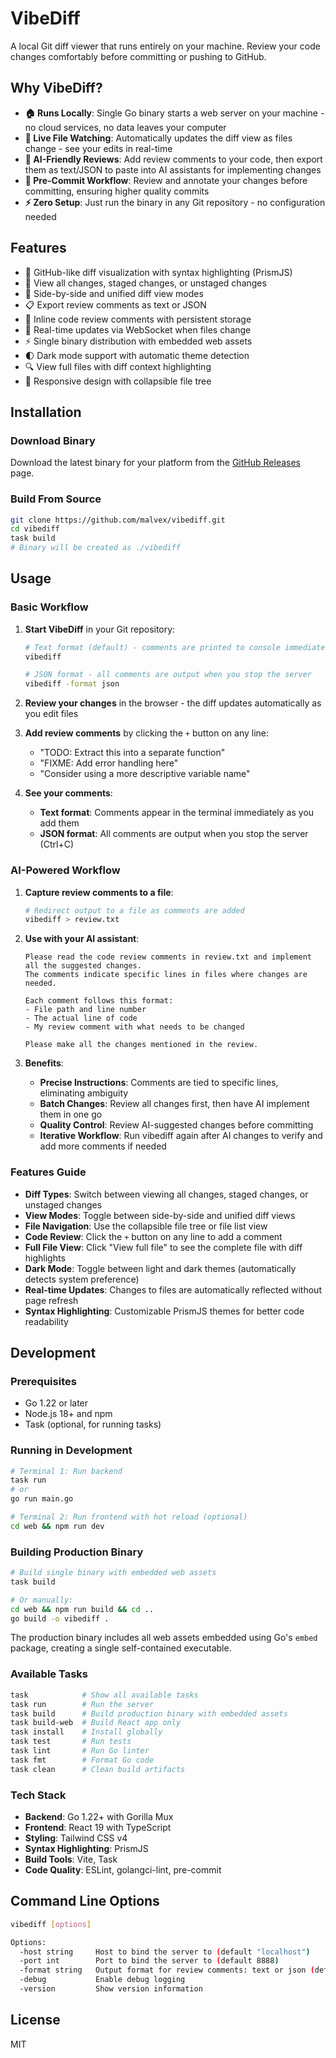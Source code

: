 # VibeDiff

A local Git diff viewer that runs entirely on your machine. Review your code changes comfortably before committing or pushing to GitHub.

## Why VibeDiff?

- **🏠 Runs Locally**: Single Go binary starts a web server on your machine - no cloud services, no data leaves your computer
- **🔄 Live File Watching**: Automatically updates the diff view as files change - see your edits in real-time
- **💬 AI-Friendly Reviews**: Add review comments to your code, then export them as text/JSON to paste into AI assistants for implementing changes
- **🚀 Pre-Commit Workflow**: Review and annotate your changes before committing, ensuring higher quality commits
- **⚡ Zero Setup**: Just run the binary in any Git repository - no configuration needed

## Features

- 🎨 GitHub-like diff visualization with syntax highlighting (PrismJS)
- 📁 View all changes, staged changes, or unstaged changes
- 🔀 Side-by-side and unified diff view modes
- 📋 Export review comments as text or JSON
- 💬 Inline code review comments with persistent storage
- 🔄 Real-time updates via WebSocket when files change
- ⚡ Single binary distribution with embedded web assets
- 🌓 Dark mode support with automatic theme detection
- 🔍 View full files with diff context highlighting
- 📱 Responsive design with collapsible file tree

## Installation

### Download Binary

Download the latest binary for your platform from the [GitHub Releases](https://github.com/malvex/vibediff/releases) page.

### Build From Source

```bash
git clone https://github.com/malvex/vibediff.git
cd vibediff
task build
# Binary will be created as ./vibediff
```

## Usage

### Basic Workflow

1. **Start VibeDiff** in your Git repository:
   ```bash
   # Text format (default) - comments are printed to console immediately as you add them
   vibediff

   # JSON format - all comments are output when you stop the server
   vibediff -format json
   ```

2. **Review your changes** in the browser - the diff updates automatically as you edit files

3. **Add review comments** by clicking the `+` button on any line:
   - "TODO: Extract this into a separate function"
   - "FIXME: Add error handling here"
   - "Consider using a more descriptive variable name"

4. **See your comments**:
   - **Text format**: Comments appear in the terminal immediately as you add them
   - **JSON format**: All comments are output when you stop the server (Ctrl+C)

### AI-Powered Workflow

1. **Capture review comments to a file**:
   ```bash
   # Redirect output to a file as comments are added
   vibediff > review.txt
   ```

2. **Use with your AI assistant**:
   ```
   Please read the code review comments in review.txt and implement all the suggested changes.
   The comments indicate specific lines in files where changes are needed.

   Each comment follows this format:
   - File path and line number
   - The actual line of code
   - My review comment with what needs to be changed

   Please make all the changes mentioned in the review.
   ```

3. **Benefits**:
   - **Precise Instructions**: Comments are tied to specific lines, eliminating ambiguity
   - **Batch Changes**: Review all changes first, then have AI implement them in one go
   - **Quality Control**: Review AI-suggested changes before committing
   - **Iterative Workflow**: Run vibediff again after AI changes to verify and add more comments if needed

### Features Guide

- **Diff Types**: Switch between viewing all changes, staged changes, or unstaged changes
- **View Modes**: Toggle between side-by-side and unified diff views
- **File Navigation**: Use the collapsible file tree or file list view
- **Code Review**: Click the `+` button on any line to add a comment
- **Full File View**: Click "View full file" to see the complete file with diff highlights
- **Dark Mode**: Toggle between light and dark themes (automatically detects system preference)
- **Real-time Updates**: Changes to files are automatically reflected without page refresh
- **Syntax Highlighting**: Customizable PrismJS themes for better code readability


## Development

### Prerequisites

- Go 1.22 or later
- Node.js 18+ and npm
- Task (optional, for running tasks)

### Running in Development

```bash
# Terminal 1: Run backend
task run
# or
go run main.go

# Terminal 2: Run frontend with hot reload (optional)
cd web && npm run dev
```

### Building Production Binary

```bash
# Build single binary with embedded web assets
task build

# Or manually:
cd web && npm run build && cd ..
go build -o vibediff .
```

The production binary includes all web assets embedded using Go's `embed` package, creating a single self-contained executable.

### Available Tasks

```bash
task            # Show all available tasks
task run        # Run the server
task build      # Build production binary with embedded assets
task build-web  # Build React app only
task install    # Install globally
task test       # Run tests
task lint       # Run Go linter
task fmt        # Format Go code
task clean      # Clean build artifacts
```

### Tech Stack

- **Backend**: Go 1.22+ with Gorilla Mux
- **Frontend**: React 19 with TypeScript
- **Styling**: Tailwind CSS v4
- **Syntax Highlighting**: PrismJS
- **Build Tools**: Vite, Task
- **Code Quality**: ESLint, golangci-lint, pre-commit

## Command Line Options

```bash
vibediff [options]

Options:
  -host string     Host to bind the server to (default "localhost")
  -port int        Port to bind the server to (default 8888)
  -format string   Output format for review comments: text or json (default "text")
  -debug           Enable debug logging
  -version         Show version information
```

## License

MIT
